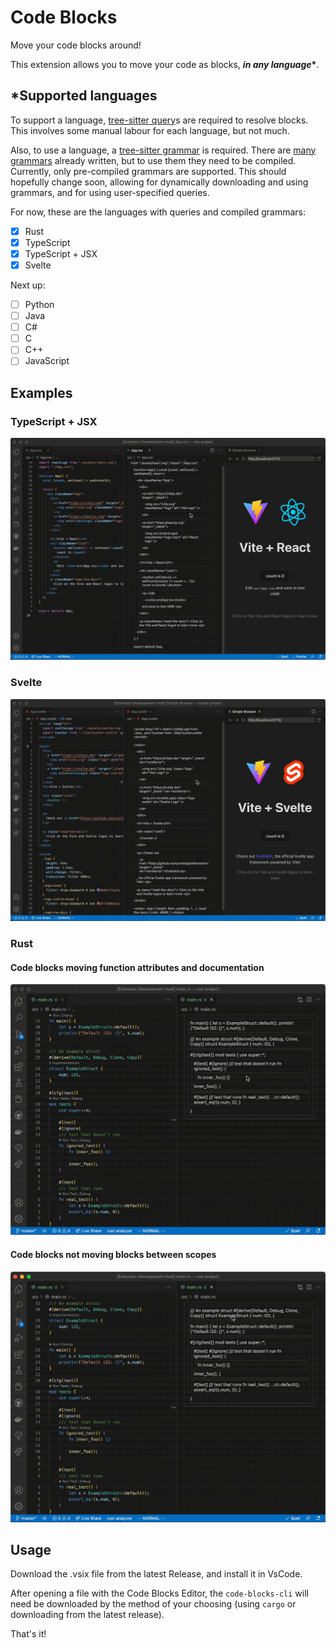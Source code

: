 # Code Blocks

Move your code blocks around!

This extension allows you to move your code as blocks, **_in any language_\***.

## \*Supported languages

To support a language, [tree-sitter query](https://tree-sitter.github.io/tree-sitter/using-parsers#query-syntax)s are required to resolve blocks. This involves some manual
labour for each language, but not much.

Also, to use a language, a [tree-sitter grammar](https://tree-sitter.github.io/tree-sitter/creating-parsers#the-grammar-dsl) is required. There are [many grammars](https://github.com/tree-sitter) already written, but to use them they need to be compiled. Currently, only pre-compiled grammars
are supported. This should hopefully change soon, allowing for dynamically downloading and using grammars,
and for using user-specified queries.

For now, these are the languages with queries and compiled grammars:

- [x] Rust
- [x] TypeScript
- [x] TypeScript + JSX
- [x] Svelte

Next up:

- [ ] Python
- [ ] Java
- [ ] C#
- [ ] C
- [ ] C++
- [ ] JavaScript

## Examples

### TypeScript + JSX

![example](./assets/Code-Blocks-demo-9.gif)

### Svelte

![example](./assets/Code-Blocks-demo-10.gif)

### Rust

#### Code blocks moving function attributes and documentation

![example](./assets/Code-Blocks-Demo-8.gif)

#### Code blocks not moving blocks between scopes

![example](./assets/Code-Blocks-Demo-7.gif)

## Usage

Download the .vsix file from the latest Release, and install it in VsCode.

After opening a file with the Code Blocks Editor, the `code-blocks-cli` will need be downloaded
by the method of your choosing (using `cargo` or downloading from the latest release).

That's it!
